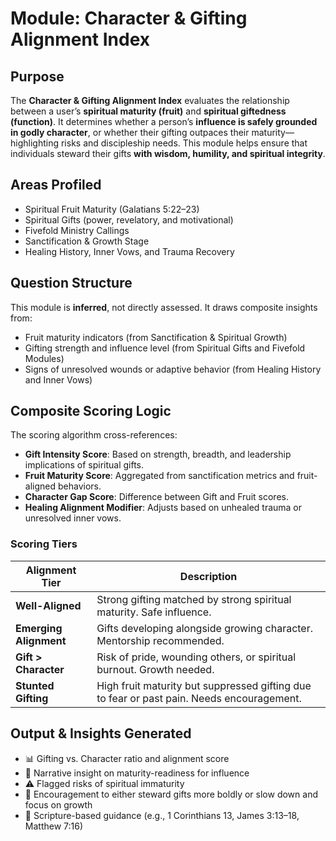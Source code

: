 # Module: Character & Gifting Alignment Index

## Purpose

The **Character & Gifting Alignment Index** evaluates the relationship between a user’s **spiritual maturity (fruit)** and **spiritual giftedness (function)**. It determines whether a person’s **influence is safely grounded in godly character**, or whether their gifting outpaces their maturity—highlighting risks and discipleship needs. This module helps ensure that individuals steward their gifts **with wisdom, humility, and spiritual integrity**.

## Areas Profiled

* Spiritual Fruit Maturity (Galatians 5:22–23)
* Spiritual Gifts (power, revelatory, and motivational)
* Fivefold Ministry Callings
* Sanctification & Growth Stage
* Healing History, Inner Vows, and Trauma Recovery

## Question Structure

This module is **inferred**, not directly assessed. It draws composite insights from:

* Fruit maturity indicators (from Sanctification & Spiritual Growth)
* Gifting strength and influence level (from Spiritual Gifts and Fivefold Modules)
* Signs of unresolved wounds or adaptive behavior (from Healing History and Inner Vows)

## Composite Scoring Logic

The scoring algorithm cross-references:

* **Gift Intensity Score**: Based on strength, breadth, and leadership implications of spiritual gifts.
* **Fruit Maturity Score**: Aggregated from sanctification metrics and fruit-aligned behaviors.
* **Character Gap Score**: Difference between Gift and Fruit scores.
* **Healing Alignment Modifier**: Adjusts based on unhealed trauma or unresolved inner vows.

### Scoring Tiers

| Alignment Tier         | Description                                                                               |
| ---------------------- | ----------------------------------------------------------------------------------------- |
| **Well-Aligned**       | Strong gifting matched by strong spiritual maturity. Safe influence.                      |
| **Emerging Alignment** | Gifts developing alongside growing character. Mentorship recommended.                     |
| **Gift > Character**   | Risk of pride, wounding others, or spiritual burnout. Growth needed.                      |
| **Stunted Gifting**    | High fruit maturity but suppressed gifting due to fear or past pain. Needs encouragement. |

## Output & Insights Generated

* 📊 Gifting vs. Character ratio and alignment score
* 🔎 Narrative insight on maturity-readiness for influence
* ⚠️ Flagged risks of spiritual immaturity
* 🙌 Encouragement to either steward gifts more boldly or slow down and focus on growth
* 📖 Scripture-based guidance (e.g., 1 Corinthians 13, James 3:13–18, Matthew 7:16)
